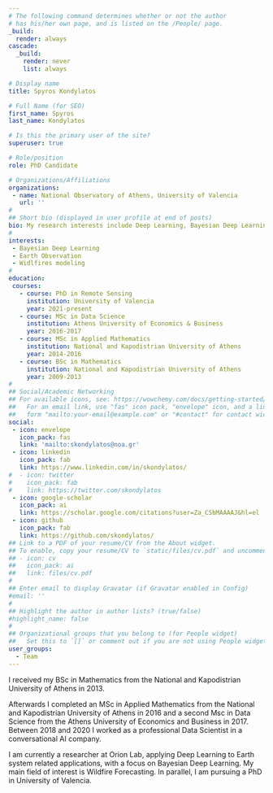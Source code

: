 ```yaml
---
# The following command determines whether or not the author
# has his/her own page, and is listed on the /People/ page.
_build:
  render: always
cascade:
  _build:
    render: never
    list: always

# Display name
title: Spyros Kondylatos

# Full Name (for SEO)
first_name: Spyros 
last_name: Kondylatos

# Is this the primary user of the site?
superuser: true

# Role/position
role: PhD Candidate

# Organizations/Affiliations
organizations:
 - name: National Observatory of Athens, University of Valencia
   url: ''
#
## Short bio (displayed in user profile at end of posts)
bio: My research interests include Deep Learning, Bayesian Deep Learning, Earth Observation, Natural Hazards, Wildfires Forecasting
#
interests:
 - Bayesian Deep Learning
 - Earth Observation
 - Widlfires modeling
#
education:
 courses:
   - course: PhD in Remote Sensing
     institution: University of Valencia
     year: 2021-present
   - course: MSc in Data Science
     institution: Athens University of Economics & Business
     year: 2016-2017
   - course: MSc in Applied Mathematics
     institution: National and Kapodistrian University of Athens
     year: 2014-2016
   - course: BSc in Mathematics
     institution: National and Kapodistrian University of Athens
     year: 2009-2013
#
## Social/Academic Networking
## For available icons, see: https://wowchemy.com/docs/getting-started/page-builder/#icons
##   For an email link, use "fas" icon pack, "envelope" icon, and a link in the
##   form "mailto:your-email@example.com" or "#contact" for contact widget.
social:
 - icon: envelope
   icon_pack: fas
   link: 'mailto:skondylatos@noa.gr'
 - icon: linkedin
   icon_pack: fab
   link: https://www.linkedin.com/in/skondylatos/
#  - icon: twitter
#    icon_pack: fab
#    link: https://twitter.com/skondylatos
 - icon: google-scholar
   icon_pack: ai
   link: https://scholar.google.com/citations?user=Za_CSbMAAAAJ&hl=el
 - icon: github
   icon_pack: fab
   link: https://github.com/skondylatos/
## Link to a PDF of your resume/CV from the About widget.
## To enable, copy your resume/CV to `static/files/cv.pdf` and uncomment the lines below.
## - icon: cv
##   icon_pack: ai
##   link: files/cv.pdf
#
## Enter email to display Gravatar (if Gravatar enabled in Config)
#email: ''
#
## Highlight the author in author lists? (true/false)
#highlight_name: false
#
## Organizational groups that you belong to (for People widget)
##   Set this to `[]` or comment out if you are not using People widget.
user_groups:
  - Team
---
```

I received my BSc in Mathematics from the National and Kapodistrian University of Athens in 2013.

Afterwards I completed an MSc in Applied Mathematics from the National and Kapodistrian University of Athens in 2016 and a second Msc in Data Science from the Athens University of Economics and Business in 2017. Between 2018 and 2020 I worked as a professional Data Scientist in a conversational AI company.

I am currently a researcher at Orion Lab, applying Deep Learning to Earth system related applications, with a focus on Bayesian Deep Learning. My main field of interest is Wildfire Forecasting. In parallel, I am pursuing a PhD in University of Valencia.